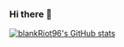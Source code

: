 ### Hi there 👋
[![blankRiot96's GitHub stats](https://github-readme-stats.vercel.app/api?username=blankRiot96)](https://github.com/anuraghazra/github-readme-stats)


<!--
**blankRiot96/blankRiot96** is a ✨ _special_ ✨ repository because its `README.md` (this file) appears on your GitHub profile.

Here are some ideas to get you started:

- 🔭 I’m currently working on ...
- 🌱 I’m currently learning ...
- 👯 I’m looking to collaborate on ...
- 🤔 I’m looking for help with ...
- 💬 Ask me about ...
- 📫 How to reach me: ...
- 😄 Pronouns: ...
- ⚡ Fun fact: ...
-->
